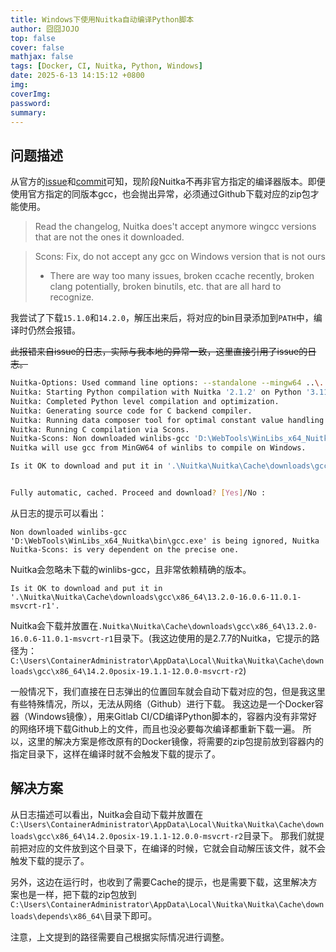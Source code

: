 ```yaml
---
title: Windows下使用Nuitka自动编译Python脚本
author: 囧囧JOJO
top: false
cover: false
mathjax: false
tags: [Docker, CI, Nuitka, Python, Windows]
date: 2025-6-13 14:15:12 +0800
img:
coverImg:
password:
summary:
---
```


## 问题描述

从官方的[issue](https://github.com/Nuitka/Nuitka/issues/2787)和[commit](https://github.com/Nuitka/Nuitka/commit/8d4147e7da1fdcee540dff33b05c91a5a384d19c)可知，现阶段Nuitka不再非官方指定的编译器版本。即便使用官方指定的同版本gcc，也会抛出异常，必须通过Github下载对应的zip包才能使用。

> Read the changelog, Nuitka does't accept anymore wingcc versions that are not the ones it downloaded.

> Scons: Fix, do not accept any gcc on Windows version that is not ours
> * There are way too many issues, broken ccache recently,
>   broken clang potentially, broken binutils, etc. that
>   are all hard to recognize.

我尝试了下载`15.1.0`和`14.2.0`，解压出来后，将对应的bin目录添加到`PATH`中，编译时仍然会报错。

~~此报错来自issue的日志，实际与我本地的异常一致，这里直接引用了issue的日志。~~
```bash
Nuitka-Options: Used command line options: --standalone --mingw64 ..\..\test.py
Nuitka: Starting Python compilation with Nuitka '2.1.2' on Python '3.11' commercial grade 'not installed'.
Nuitka: Completed Python level compilation and optimization.
Nuitka: Generating source code for C backend compiler.
Nuitka: Running data composer tool for optimal constant value handling.
Nuitka: Running C compilation via Scons.
Nuitka-Scons: Non downloaded winlibs-gcc 'D:\WebTools\WinLibs_x64_Nuitka\bin\gcc.exe' is being ignored, Nuitka Nuitka-Scons: is very dependent on the precise one.
Nuitka will use gcc from MinGW64 of winlibs to compile on Windows.

Is it OK to download and put it in '.\Nuitka\Nuitka\Cache\downloads\gcc\x86_64\13.2.0-16.0.6-11.0.1-msvcrt-r1'.


Fully automatic, cached. Proceed and download? [Yes]/No : 
```

从日志的提示可以看出：
```
Non downloaded winlibs-gcc 'D:\WebTools\WinLibs_x64_Nuitka\bin\gcc.exe' is being ignored, Nuitka Nuitka-Scons: is very dependent on the precise one.
```
Nuitka会忽略未下载的winlibs-gcc，且非常依赖精确的版本。
```
Is it OK to download and put it in '.\Nuitka\Nuitka\Cache\downloads\gcc\x86_64\13.2.0-16.0.6-11.0.1-msvcrt-r1'.
```
Nuitka会下载并放置在`.Nuitka\Nuitka\Cache\downloads\gcc\x86_64\13.2.0-16.0.6-11.0.1-msvcrt-r1`目录下。(我这边使用的是2.7.7的Nuitka，它提示的路径为：`C:\Users\ContainerAdministrator\AppData\Local\Nuitka\Nuitka\Cache\downloads\gcc\x86_64\14.2.0posix-19.1.1-12.0.0-msvcrt-r2`)

一般情况下，我们直接在日志弹出的位置回车就会自动下载对应的包，但是我这里有些特殊情况，所以，无法从网络（Github）进行下载。
我这边是一个Docker容器（Windows镜像），用来Gitlab CI/CD编译Python脚本的，容器内没有非常好的网络环境下载Github上的文件，而且也没必要每次编译都重新下载一遍。
所以，这里的解决方案是修改原有的Docker镜像，将需要的zip包提前放到容器内的指定目录下，这样在编译时就不会触发下载的提示了。

## 解决方案
从日志描述可以看出，Nuitka会自动下载并放置在`C:\Users\ContainerAdministrator\AppData\Local\Nuitka\Nuitka\Cache\downloads\gcc\x86_64\14.2.0posix-19.1.1-12.0.0-msvcrt-r2`目录下。
那我们就提前把对应的文件放到这个目录下，在编译的时候，它就会自动解压该文件，就不会触发下载的提示了。

另外，这边在运行时，也收到了需要Cache的提示，也是需要下载，这里解决方案也是一样，把下载的zip包放到`C:\Users\ContainerAdministrator\AppData\Local\Nuitka\Nuitka\Cache\downloads\depends\x86_64\`目录下即可。

注意，上文提到的路径需要自己根据实际情况进行调整。
